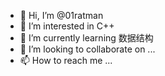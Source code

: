 - 👋 Hi, I’m @01ratman
- 👀 I’m interested in C++
- 🌱 I’m currently learning 数据结构
- 💞️ I’m looking to collaborate on ...
- 📫 How to reach me ...

<!---
01ratman/01ratman is a ✨ special ✨ repository because its `README.md` (this file) appears on your GitHub profile.
You can click the Preview link to take a look at your changes.
--->
